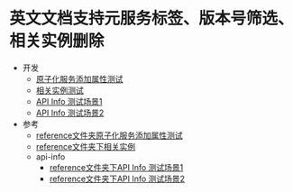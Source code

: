 # 英文文档支持元服务标签、版本号筛选、相关实例删除

- 开发<!--developer-->
    - [原子化服务添加属性测试](onlyfortest/media/auto-service-test-dev.md)
    - [相关实例测试](onlyfortest/media/sample-test-dev.md)
    - [API Info 测试场景1](onlyfortest/media/api-info-TC-one-dev.md)
    - [API Info 测试场景2](onlyfortest/media/api-info-TC-two-dev.md)
- 参考<!--reference-->   
    - [reference文件夹原子化服务添加属性测试](onlyfortest/reference/auto-service-test.md)
    - [reference文件夹下相关实例](onlyfortest/reference/sample-test.md)
    - api-info<!--reference-api-info-->
        - [reference文件夹下API Info 测试场景1](onlyfortest/reference/api-info-test-kit/api-info-TC-one.md)
        - [reference文件夹下API Info 测试场景2](onlyfortest/reference/api-info-test-kit/api-info-TC-two.md)